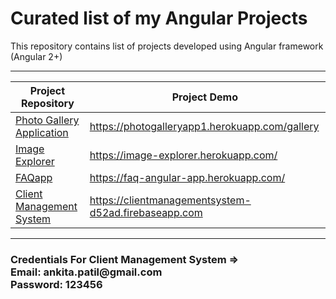 # Curated list of my Angular Projects
This repository contains list of projects developed using Angular framework (Angular 2+)
<hr>

Project Repository  | Project Demo 
------------ | -------------
<a href = "https://github.com/patilankita79/Angular4-PhotoGallery">Photo Gallery Application</a> | https://photogalleryapp1.herokuapp.com/gallery
<a href="https://github.com/patilankita79/Angular4-ImageExplorer">Image Explorer</a> | https://image-explorer.herokuapp.com/
<a href="https://github.com/patilankita79/Angular4-FAQapp">FAQapp</a> | https://faq-angular-app.herokuapp.com/
<a href="https://github.com/patilankita79/Angular4-ClientManagementSystem">Client Management System</a> | https://clientmanagementsystem-d52ad.firebaseapp.com


<hr>
<h3>Credentials
For Client Management System => <br>
<strong>Email:</strong> ankita.patil@gmail.com<br>
<strong>Password:</strong> 123456

